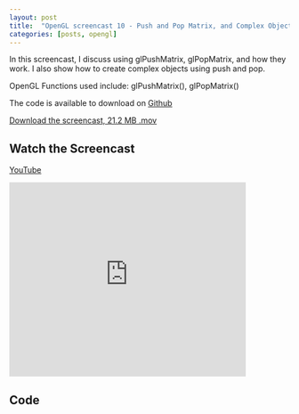 ```yaml
---
layout: post
title:  "OpenGL screencast 10 - Push and Pop Matrix, and Complex Objects"
categories: [posts, opengl]
---
```

In this screencast, I discuss using glPushMatrix, glPopMatrix, and how they work. I also show how to create complex objects using push and pop.

OpenGL Functions used include:
glPushMatrix(), glPopMatrix()

The code is available to download on [Github](https://github.com/davidwparker/opengl-screencasts-1)

[Download the screencast, 21.2 MB .mov](https://dl.dropboxusercontent.com/s/c341zc9j9itfjom/episode-010.mov?dl=1)

## Watch the Screencast

[YouTube](http://www.youtube.com/watch?v=RzYW1mIh72E)

<iframe width="425" height="349" src="http://www.youtube.com/embed/RzYW1mIh72E?hl=en&fs=1" frameborder="0" allowfullscreen></iframe>

## Code

<script src="https://gist.github.com/1233400.js"></script>
